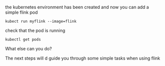 the kubernetes environment has been created and now you can add a simple flink pod


`kubect run myflink --image=flink`

check that the pod is running

`kubectl get pods`

What else can you do? 

The next steps will d guide you through some simple tasks when using flink

